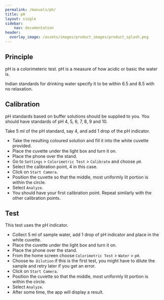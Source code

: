 ```yaml
---
permalink: /manuals/ph/
title: pH
layout: single
sidebar: 
    nav: documentation
header:
  overlay_image: /assets/images/product_images/product_splash.png
---
```

## Principle
pH is a colorimeteric test. pH is a measure of how acidic or basic the water is.

Indian standards for drinking water specify it to be within 6.5 and 8.5 with no relaxation.

## Calibration
pH standards based on buffer solutions should be supplied to you. You should have standards of pH 4, 5, 6, 7, 8, 9 and 10.

Take 5 ml of the pH standard, say 4, and add 1 drop of the pH indicator.

* Take the resulting coloured solution and fill it into the white cuvette provided.
* Place the cuvette under the light box and turn it on.
* Place the phone over the stand.
* Go to `Settings` > `Colorimetric Test` > `Calibrate` and choose `pH`.
* Select the calibration point, 4 in this case.
* Click on `Start Camera`.
* Position the cuvette so that the middle, most uniformly lit portion is within the circle.
* Select `Analyze`.
* You should have your first calibration point. Repeat similarly with the other calibration points.

## Test
This test uses the pH indicator.

* Collect 5 ml of sample water, add 1 drop of pH indicator and place in the white cuvette.
* Place the cuvette under the light box and turn it on.
* Place the phone over the stand.
* From the home screen choose `Colorimetric Test` > `Water` > `pH`.
* Choose `No Dilution` if this is the first test, you might have to dilute the sample and retry later if you get an error.
* Click on `Start Camera`.
* Position the cuvette so that the middle, most uniformly lit portion is within the circle.
* Select `Analyze`.
* After some time, the app will display a result.